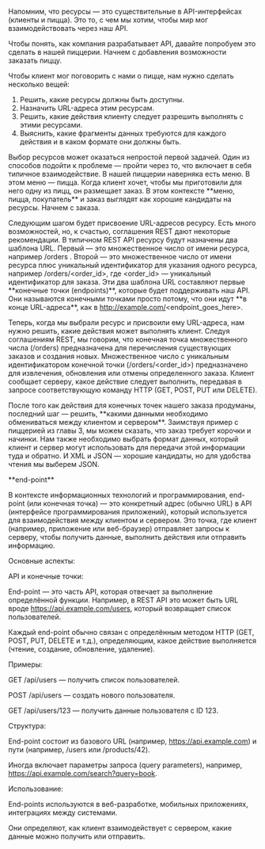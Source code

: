 Напомним, что ресурсы — это существительные в API-интерфейсах (клиенты и пицца). Это то, с чем мы хотим, чтобы мир мог взаимодействовать через наш API.

Чтобы понять, как компания разрабатывает API, давайте попробуем это сделать в нашей пиццерии. Начнем с добавления возможности заказать пиццу.



Чтобы клиент мог поговорить с нами о пицце, нам нужно сделать несколько вещей:



1. Решить, какие ресурсы должны быть доступны.
2. Назначить URL-адреса этим ресурсам.
3. Решить, какие действия клиенту следует разрешить выполнять с этими ресурсами.
4. Выяснить, какие фрагменты данных требуются для каждого действия и в каком формате они должны быть.



Выбор ресурсов может оказаться непростой первой задачей. Один из способов подойти к проблеме — пройти через то, что включает в себя типичное взаимодействие. В нашей пиццерии наверняка есть меню. В этом меню — пицца. Когда клиент хочет, чтобы мы приготовили для него одну из пицц, он размещает заказ. В этом контексте \*\*меню, пицца, покупатель\*\* и заказ выглядят как хорошие кандидаты на ресурсы. Начнем с заказа.



Следующим шагом будет присвоение URL-адресов ресурсу. Есть много возможностей, но, к счастью, соглашения REST дают некоторые рекомендации. В типичном REST API ресурсу будут назначены два шаблона URL. Первый — это множественное число от имени ресурса, например /orders . Второй — это множественное число от имени ресурса плюс уникальный идентификатор для указания одного ресурса, например /orders/<order\_id>, где <order\_id> — уникальный идентификатор для заказа. Эти два шаблона URL составляют первые \*\*конечные точки (endpoints)\*\*, которые будет поддерживать наш API. Они называются конечными точками просто потому, что они идут \*\*в конце URL-адреса\*\*, как в http://example.com/<endpoint\_goes\_here>.



Теперь, когда мы выбрали ресурс и присвоили ему URL-адреса, нам нужно решить, какие действия может выполнять клиент. Следуя соглашениям REST, мы говорим, что конечная точка множественного числа (/orders) предназначена для перечисления существующих заказов и создания новых. Множественное число с уникальным идентификатором конечной точки (/orders/<order\_id>) предназначено для извлечения, обновления или отмены определенного заказа. Клиент сообщает серверу, какое действие следует выполнить, передавая в запросе соответствующую команду HTTP (GET, POST, PUT или DELETE).



После того как действия для конечных точек нашего заказа продуманы, последний шаг — решить, \*\*какими данными необходимо обмениваться между клиентом и сервером\*\*. Заимствуя пример с пиццерией из главы 3, мы можем сказать, что заказ требует корочки и начинки. Нам также необходимо выбрать формат данных, который клиент и сервер могут использовать для передачи этой информации туда и обратно. И XML и JSON — хорошие кандидаты, но для удобства чтения мы выберем JSON.



\*\*end-point\*\*



В контексте информационных технологий и программирования, end-point (или конечная точка) — это конкретный адрес (обычно URL) в API (интерфейсе программирования приложений), который используется для взаимодействия между клиентом и сервером. Это точка, где клиент (например, приложение или веб-браузер) отправляет запросы к серверу, чтобы получить данные, выполнить действия или отправить информацию.

Основные аспекты:



API и конечные точки:



End-point — это часть API, которая отвечает за выполнение определённой функции. Например, в REST API это может быть URL вроде https://api.example.com/users, который возвращает список пользователей.

Каждый end-point обычно связан с определённым методом HTTP (GET, POST, PUT, DELETE и т.д.), определяющим, какое действие выполняется (чтение, создание, обновление, удаление).





Примеры:



GET /api/users — получить список пользователей.

POST /api/users — создать нового пользователя.

GET /api/users/123 — получить данные пользователя с ID 123.





Структура:



End-point состоит из базового URL (например, https://api.example.com) и пути (например, /users или /products/42).

Иногда включает параметры запроса (query parameters), например, https://api.example.com/search?query=book.





Использование:



End-points используются в веб-разработке, мобильных приложениях, интеграциях между системами.

Они определяют, как клиент взаимодействует с сервером, какие данные можно получить или отправить.


